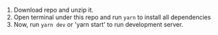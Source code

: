 

1. Download repo and unzip it.
2. Open terminal under this repo and run `yarn` to install all dependencies
3. Now, run `yarn dev` or 'yarn start' to run development server.

